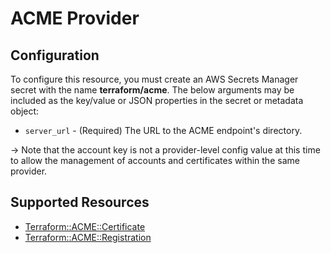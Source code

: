 # ACME Provider

## Configuration

To configure this resource, you must create an AWS Secrets Manager secret with the name **terraform/acme**. The below arguments may be included as the key/value or JSON properties in the secret or metadata object:

* `server_url` - (Required) The URL to the ACME endpoint's directory.

-> Note that the account key is not a provider-level config value at this time
to allow the management of accounts and certificates within the same provider.


## Supported Resources

* [Terraform::ACME::Certificate](../resources/acme/Terraform-ACME-Certificate/docs/README.md)
* [Terraform::ACME::Registration](../resources/acme/Terraform-ACME-Registration/docs/README.md)